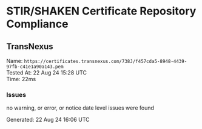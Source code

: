 # STIR/SHAKEN Certificate Repository Compliance

## TransNexus

Name: `https://certificates.transnexus.com/738J/f457cda5-8948-4439-97fb-c41e1a90a143.pem`\
Tested At: 22 Aug 24 15:28 UTC\
Time: 22ms

### Issues

no warning, or error, or notice date level issues were found

Generated: 22 Aug 24 16:06 UTC